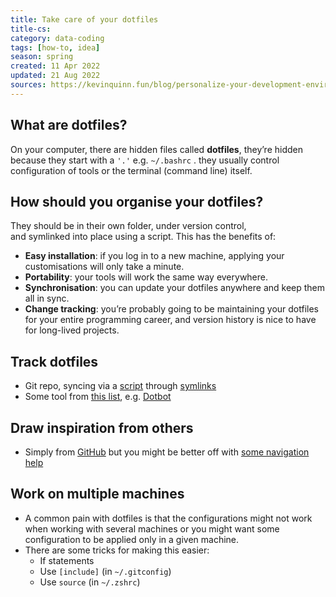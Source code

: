 ```yaml
---
title: Take care of your dotfiles
title-cs: 
category: data-coding
tags: [how-to, idea]
season: spring
created: 11 Apr 2022
updated: 21 Aug 2022
sources: https://kevinquinn.fun/blog/personalize-your-development-environment-with-dotfiles/, https://missing.csail.mit.edu/2020/command-line/
---
```


## What are dotfiles?
On your computer, there are hidden files called **dotfiles**, they’re hidden because they start with a `'.'` e.g. `~/.bashrc` . they usually control configuration of tools or the terminal (command line) itself.

## How should you organise your dotfiles?
They should be in their own folder, under version control, and symlinked into place using a script. This has the benefits of:
- **Easy installation**: if you log in to a new machine, applying your customisations will only take a minute.
- **Portability**: your tools will work the same way everywhere.
- **Synchronisation**: you can update your dotfiles anywhere and keep them all in sync.
-  **Change tracking**: you’re probably going to be maintaining your dotfiles for your entire programming career, and version history is nice to have for long-lived projects.

## Track dotfiles
- Git repo, syncing via a [script](https://github.com/I-Dont-Remember/dotfiles/blob/master/link_dotfiles.sh) through [symlinks](https://linuxize.com/post/how-to-create-symbolic-links-in-linux-using-the-ln-command/) 
- Some tool from [this list](https://dotfiles.github.io/), e.g. [Dotbot](https://github.com/anishathalye/dotbot)

## Draw inspiration from others
- Simply from [GitHub](https://github.com/search?o=desc&q=dotfiles&s=stars&type=Repositories) but you might be better off with [some navigation help](https://dotfiles.github.io/)

## Work on multiple machines
- A common pain with dotfiles is that the configurations might not work when working with several machines or you might want some configuration to be applied only in a given machine.
- There are some tricks for making this easier:
	- If statements
	- Use `[include]` (in `~/.gitconfig`)
	- Use `source` (in `~/.zshrc`)
